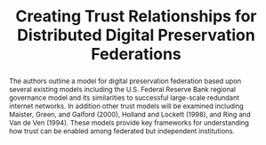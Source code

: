 ---
abstract: The authors outline a model for digital preservation federation based upon
  several existing models including the U.S. Federal Reserve Bank regional governance
  model and its similarities to successful large-scale redundant internet networks.
  In addition other trust models will be examined including Maister, Green, and Galford
  (2000), Holland and Lockett (1998), and Ring and Van de Ven (1994). These models
  provide key frameworks for understanding how trust can be enabled among federated
  but independent institutions.
creators:
- Walters, Tyler O.
- McDonald, Robert H.
date: null
document_url: https://services.phaidra.univie.ac.at/api/object/o:294154/download
grand_parent: iPRES
institutions: []
keywords:
- london
landing_page_url: https://phaidra.univie.ac.at/o:294154
language: eng
layout: publication
license: CC BY-SA 3.0 AT
notes_url: null
parent: iPRES 2008
presentation_url: null
publication_type: paper
size: 108175
source_name: iPRES
title: Creating Trust Relationships for Distributed Digital Preservation Federations
year: 2008
---